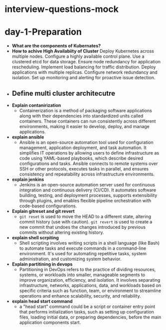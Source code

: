 # interview-questions-mock
# day-1-Preparation
- **What are the components of Kubernates?**
- **How to achive High Availabiity of Cluster**
  Deploy Kubernetes across multiple nodes.
Configure a highly available control plane.
Use a clustered etcd for data storage.
Ensure node redundancy for application rescheduling.
Implement load balancing for traffic distribution.
Deploy applications with multiple replicas.
Configure network redundancy and isolation.
Set up monitoring and alerting for proactive issue detection.
- **Define multi cluster architecutre**
  - 
- **Explain contanirization**
  - Containerization is a method of packaging software applications along with their dependencies into standardized units called containers. 
    These containers can run consistently across different environments, making it easier to develop, deploy, and manage applications.
- **explain ansible**
  - Ansible is an open-source automation tool used for configuration management, application deployment, and task automation. It simplifies IT 
    operations by allowing users to define infrastructure as code using YAML-based playbooks, which describe desired configurations and tasks. 
    Ansible connects to remote systems over SSH or other protocols, executes tasks in parallel, and ensures consistency and repeatability across 
    infrastructure environments.
- **explain jenkins**
  - Jenkins is an open-source automation server used for continuous integration and continuous delivery (CI/CD). It automates software building, 
    testing, and deployment processes, supports extensibility through plugins, and enables flexible pipeline orchestration with code-based 
    configurations.
- **Explain gitreset and git revert**
   - `git reset` is used to move the HEAD to a different state, altering commit history (use with caution).
     `git revert` is used to create a new commit that undoes the changes introduced by previous commits without altering existing history.
- **explain shell scrpiting**
   - Shell scripting involves writing scripts in a shell language (like Bash) to automate tasks and execute commands in a command-line 
     environment. It's used for automating repetitive tasks, system administration, and customizing system behavior.
- **Explain partitining in devops**
  - Partitioning in DevOps refers to the practice of dividing resources, systems, or workloads into smaller, manageable segments to improve 
    organization, efficiency, and isolation. It involves separating infrastructure, networks, applications, data, and workloads based on specific 
     criteria such as function, team, or environment to streamline operations and enhance scalability, security, and reliability.
- **explain head start command**
  - a "head start" command could be a script or container entry point that performs initialization tasks, such as setting up configuration files, 
   loading initial data, or preparing dependencies, before the main application components start.
